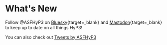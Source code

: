 # What's New

Follow @ASFHyP3 on [Bluesky](https://bsky.app/profile/asfhyp3.bsky.social "https://bsky.app/profile/asfhyp3.bsky.social" ){target=_blank} 
and [Mastodon](https://mastodon.social/@ASFHyP3 "https://mastodon.social/@ASFHyP3" ){target=_blank}
to keep up to date on all things HyP3!

You can also check out
<a class="twitter-timeline" href="https://twitter.com/ASFHyP3">Tweets by ASFHyP3</a>
<script async src="https://platform.twitter.com/widgets.js" charset="utf-8"></script>
